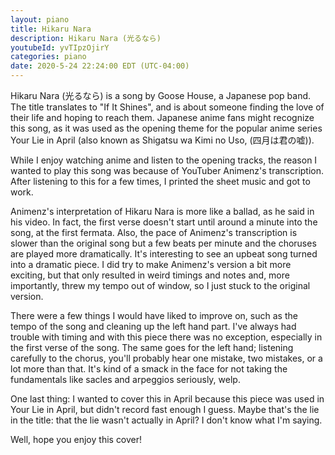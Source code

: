 ```yaml
---
layout: piano
title: Hikaru Nara
description: Hikaru Nara (光るなら)
youtubeId: yvTIpzOjirY
categories: piano
date: 2020-5-24 22:24:00 EDT (UTC-04:00)
---
```


Hikaru Nara (光るなら) is a song by Goose House, a Japanese pop band. The title translates to "If It Shines", and is about someone finding the love of their life and hoping to reach them. Japanese anime fans might recognize this song, as it was used as the opening theme for the popular anime series Your Lie in April (also known as Shigatsu wa Kimi no Uso, (‎四月は君の嘘)).

While I enjoy watching anime and listen to the opening tracks, the reason I wanted to play this song was because of YouTuber Animenz's transcription. After listening to this for a few times, I printed the sheet music and got to work.

Animenz's interpretation of Hikaru Nara is more like a ballad, as he said in his video. In fact, the first verse doesn't start until around a minute into the song, at the first fermata. Also, the pace of Animenz's transcription is slower than the original song but a few beats per minute and the choruses are played more dramatically. It's interesting to see an upbeat song turned into a dramatic piece. I did try to make Animenz's version a bit more exciting, but that only resulted in weird timings and notes and, more importantly, threw my tempo out of window, so I just stuck to the original version.

There were a few things I would have liked to improve on, such as the tempo of the song and cleaning up the left hand part. I've always had trouble with timing and with this piece there was no exception, especially in the first verse of the song. The same goes for the left hand; listening carefully to the chorus, you'll probably hear one mistake, two mistakes, or a lot more than that. It's kind of a smack in the face for not taking the fundamentals like sacles and arpeggios seriously, welp.

One last thing: I wanted to cover this in April because this piece was used in Your Lie in April, but didn't record fast enough I guess. Maybe that's the lie in the title: that the lie wasn't actually in April? I don't know what I'm saying.

Well, hope you enjoy this cover!
